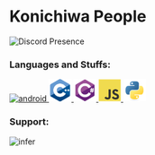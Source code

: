 # Konichiwa People
![Discord Presence](https://lanyard.cnrad.dev/api/762574927487303691?theme=dark&bg=0b0f12&borderRadius=30px&animated=false&idleMessage=Sleeping%20(probably)&hideDiscriminator=true)
<p align="left">
</p>
<h3 align="left">Languages and Stuffs:</h3>
<p align="left"> <a href="https://developer.android.com" target="_blank" rel="noreferrer"> <img src="https://media.discordapp.net/attachments/1059922006331629598/1147483477814550608/Android-14-port-3861611486-PhotoRoom.png-PhotoRoom.png?width=506&height=506" alt="android" width="40" height="40"/> </a> <a href="https://www.w3schools.com/cpp/" target="_blank" rel="noreferrer"> <img src="https://raw.githubusercontent.com/devicons/devicon/master/icons/cplusplus/cplusplus-original.svg" alt="cplusplus" width="40" height="40"/> </a> <a href="https://www.w3schools.com/cs/" target="_blank" rel="noreferrer"> <img src="https://raw.githubusercontent.com/devicons/devicon/55609aa5bd817ff167afce0d965585c92040787a/icons/csharp/csharp-original.svg" alt="cplusplus" width="40" height="40"/> </a> <a href="https://developer.mozilla.org/en-US/docs/Web/JavaScript" target="_blank" rel="noreferrer"> <img src="https://raw.githubusercontent.com/devicons/devicon/master/icons/javascript/javascript-original.svg" alt="javascript" width="40" height="40"/>  </a> <a href="https://www.python.org" target="_blank" rel="noreferrer"> <img src="https://raw.githubusercontent.com/devicons/devicon/master/icons/python/python-original.svg" alt="python" width="40" height="40"/> </a> </p>
<h3 align="left">Support:</h3>
<p><a href="https://ko-fi.com/infer"> <img align="left" src="https://cdn.ko-fi.com/cdn/kofi3.png?v=3" height="50" width="210" alt="infer" /></a></p><br><br>
